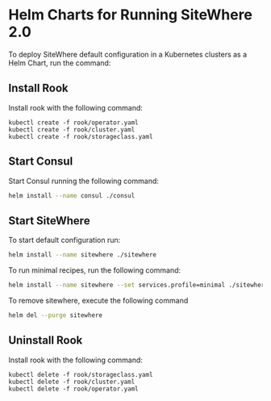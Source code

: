 # Helm Charts for Running SiteWhere 2.0

To deploy SiteWhere default configuration in a Kubernetes clusters as a Helm Chart, run the command:

## Install Rook

Install rook with the following command:

```
kubectl create -f rook/operator.yaml
kubectl create -f rook/cluster.yaml
kubectl create -f rook/storageclass.yaml
```

## Start Consul

Start Consul running the following command:

```sh
helm install --name consul ./consul
```

## Start SiteWhere

To start default configuration run:

```sh
helm install --name sitewhere ./sitewhere
```

To run minimal recipes, run the following command:

```sh
helm install --name sitewhere --set services.profile=minimal ./sitewhere
```

To remove sitewhere, execute the following command

```sh
helm del --purge sitewhere
```
## Uninstall Rook

Install rook with the following command:

```
kubectl delete -f rook/storageclass.yaml
kubectl delete -f rook/cluster.yaml
kubectl delete -f rook/operator.yaml
```
